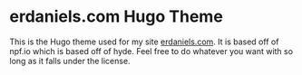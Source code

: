 # erdaniels.com Hugo Theme

This is the Hugo theme used for my site [erdaniels.com](https://erdaniels.com). It is based off of npf.io which is based off of hyde. Feel free to do whatever you want with so long as it falls under the license.
